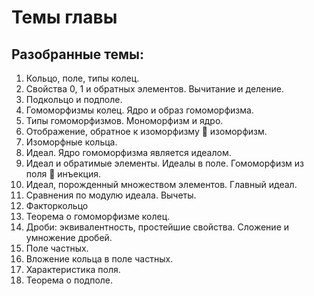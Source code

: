 # Темы главы
## Разобранные темы:
1. Кольцо, поле, типы колец.
2. Свойства 0, 1 и обратных элементов. Вычитание и деление.
3. Подкольцо и подполе.
4. Гомоморфизмы колец. Ядро и образ гомоморфизма.
5. Типы гомоморфизмов. Мономорфизм и ядро.
6. Отображение, обратное к изоморфизму  изоморфизм.
7. Изоморфные кольца.
8. Идеал. Ядро гомоморфизма является идеалом.
9. Идеал и обратимые элементы. Идеалы в поле. Гомоморфизм из поля  инъекция.
10. Идеал, порожденный множеством элементов. Главный идеал.
11. Сравнения по модулю идеала. Вычеты.
12. Факторкольцо
13. Теорема о гомоморфизме колец.
14. Дроби: эквивалентность, простейшие свойства. Сложение и умножение дробей.
15. Поле частных.
16. Вложение кольца в поле частных.
17. Характеристика поля.
18. Теорема о подполе.
